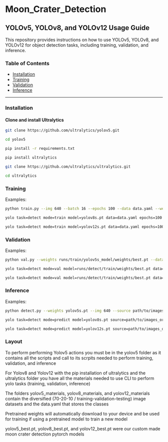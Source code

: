 # Moon_Crater_Detection
## YOLOv5, YOLOv8, and YOLOv12 Usage Guide

This repository provides instructions on how to use YOLOv5, YOLOv8, and YOLOv12 for object detection tasks, including training, validation, and inference.

### Table of Contents
- [Installation](#installation)
- [Training](#training)
- [Validation](#validation)
- [Inference](#inference)


---

### Installation

#### Clone and install Ultralytics
```bash
git clone https://github.com/ultralytics/yolov5.git

cd yolov5

pip install -r requirements.txt

pip install ultralytics

git clone https://github.com/ultralytics/ultralytics.git

cd ultralytics
```

### Training

Examples:
```bash
python train.py --img 640 --batch 16 --epochs 100 --data data.yaml --weights yolov5s.pt --name yolov5s_model

yolo task=detect mode=train model=yolov8s.pt data=data.yaml epochs=100 imgsz=640

yolo task=detect mode=train model=yolov12s.pt data=data.yaml epochs=100 imgsz=640
```

### Validation

Examples:
```bash
python val.py --weights runs/train/yolov5s_model/weights/best.pt --data data.yaml --img 640

yolo task=detect mode=val model=runs/detect/train/weights/best.pt data=data.yaml imgsz=640

yolo task=detect mode=val model=runs/detect/train/weights/best.pt data=data.yaml imgsz=640
```

### Inference

Examples:
```bash
python detect.py --weights yolov5s.pt --img 640 --source path/to/images_or_video

yolo task=detect mode=predict model=yolov8s.pt source=path/to/images_or_video imgsz=640

yolo task=detect mode=predict model=yolov12s.pt source=path/to/images_or_video imgsz=640
```

### Layout

To perform performing Yolov5 actions you must be in the yolov5 folder as it contains all the scripts and call to its scrpits needed to perform training, validation, and inference

For Yolov8 and Yolov12 with the pip installation of ultralytics and the ultralytics folder you have all the materials needed to use CLI to perform yolo tasks (training, validation, inference)

The folders yolov5_materials, yolov8_materials, and yolov12_materials contain the diversified (70-20-10 / training-validation-testing) image datasets and the data.yaml that stores the classes

Pretrained weights will automatically download to your device and be used for training if using a pretrained model to train a new model

yolov5_best.pt, yolov8_best.pt, and yolov12_best.pt were our custom made moon crater detection pytorch models

 
